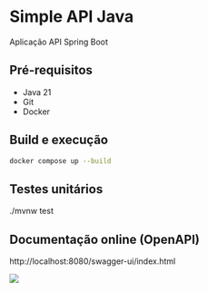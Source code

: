 # Simple API Java

Aplicação API Spring Boot

## Pré-requisitos

- Java 21
- Git
- Docker

## Build e execução

```sh
docker compose up --build
```

## Testes unitários

./mvnw test


## Documentação online (OpenAPI)

http://localhost:8080/swagger-ui/index.html

![](/assets/images/swagger.png)

